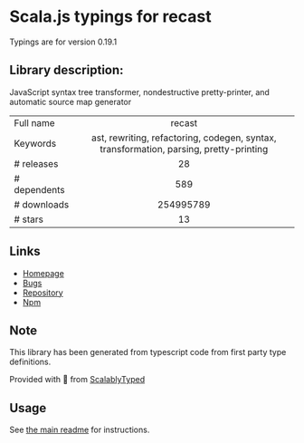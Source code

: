 
# Scala.js typings for recast

Typings are for version 0.19.1

## Library description:
JavaScript syntax tree transformer, nondestructive pretty-printer, and automatic source map generator

|                    |                 |
| ------------------ | :-------------: |
| Full name          | recast |
| Keywords           | ast, rewriting, refactoring, codegen, syntax, transformation, parsing, pretty-printing |
| # releases         | 28 |
| # dependents       | 589 |
| # downloads        | 254995789 |
| # stars            | 13 |

## Links
- [Homepage](http://github.com/benjamn/recast)
- [Bugs](https://github.com/benjamn/recast/issues)
- [Repository](https://github.com/benjamn/recast)
- [Npm](https://www.npmjs.com/package/recast)
    


## Note
This library has been generated from typescript code from first party type definitions.

Provided with :purple_heart: from [ScalablyTyped](https://github.com/oyvindberg/ScalablyTyped)

## Usage
See [the main readme](../../readme.md) for instructions.


